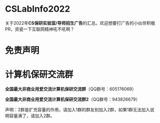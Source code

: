 # CSLabInfo2022
关于2022年**CS保研实验室/导师招生广告**的汇总。欢迎想要打广告的小伙伴积极PR，资瓷一下互联网精神吼不吼啊？

# 免责声明

# 计算机保研交流群

**全国最大非商业用爱交流计算机保研交流群**（QQ群号：605176069）

**全国最大非商业用爱交流计算机保研交流群2**（QQ群号：943826679）

声明：2群是扩充容量的作用，请加入1群的群友别加入2群，如果1群无法加入说明容量满了，请加入2群。

